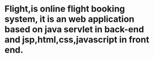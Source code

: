 # Flight,is online flight booking system, it is an web application based on java servlet in back-end and jsp,html,css,javascript in front end.
